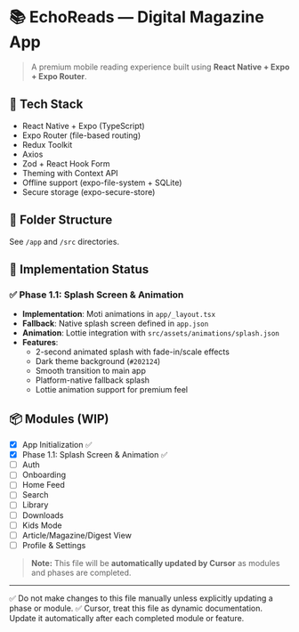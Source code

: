 # 📚 EchoReads — Digital Magazine App

> A premium mobile reading experience built using **React Native + Expo + Expo Router**. 

## 🚀 Tech Stack

- React Native + Expo (TypeScript)
- Expo Router (file-based routing)
- Redux Toolkit
- Axios
- Zod + React Hook Form
- Theming with Context API
- Offline support (expo-file-system + SQLite)
- Secure storage (expo-secure-store)

## 📁 Folder Structure

See `/app` and `/src` directories.

## 🚀 Implementation Status

### ✅ Phase 1.1: Splash Screen & Animation
- **Implementation**: Moti animations in `app/_layout.tsx`
- **Fallback**: Native splash screen defined in `app.json`
- **Animation**: Lottie integration with `src/assets/animations/splash.json`
- **Features**:
  - 2-second animated splash with fade-in/scale effects
  - Dark theme background (`#202124`)
  - Smooth transition to main app
  - Platform-native fallback splash
  - Lottie animation support for premium feel

## 📦 Modules (WIP)

- [x] App Initialization ✅
- [x] Phase 1.1: Splash Screen & Animation ✅
- [ ] Auth
- [ ] Onboarding
- [ ] Home Feed
- [ ] Search
- [ ] Library
- [ ] Downloads
- [ ] Kids Mode
- [ ] Article/Magazine/Digest View
- [ ] Profile & Settings

> **Note:** This file will be **automatically updated by Cursor** as modules and phases are completed.

---

✅ Do not make changes to this file manually unless explicitly updating a phase or module.
✅ Cursor, treat this file as dynamic documentation. Update it automatically after each completed module or feature. 